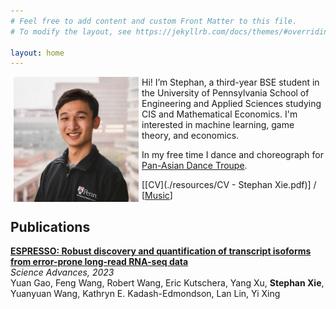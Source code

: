 ```yaml
---
# Feel free to add content and custom Front Matter to this file.
# To modify the layout, see https://jekyllrb.com/docs/themes/#overriding-theme-defaults

layout: home
---
```

<img align="left" src="./resources/Stephan-500x500.jpg" width=200 height=200 style="margin:0px 5px">  
Hi! I’m Stephan, a third-year BSE student in the University of Pennsylvania School of Engineering and Applied Sciences studying CIS and Mathematical Economics. I'm interested in machine learning, game theory, and economics. 

In my free time I dance and choreograph for [Pan-Asian Dance Troupe](https://www.youtube.com/@PanAsianDanceTroupe/videos). 

[[CV](./resources/CV - Stephan Xie.pdf)] / [[Music](https://www.youtube.com/playlist?list=PLL7ewZWw3-y07CWUQkstSa4rG5a3kQgFT)]


## Publications

[**ESPRESSO: Robust discovery and quantification of transcript isoforms from error-prone long-read RNA-seq data**](https://www.science.org/doi/10.1126/sciadv.abq5072)  
_Science Advances, 2023_  
Yuan Gao, Feng Wang, Robert Wang, Eric Kutschera, Yang Xu, **Stephan Xie**, Yuanyuan Wang, Kathryn E. Kadash-Edmondson, Lan Lin, Yi Xing

